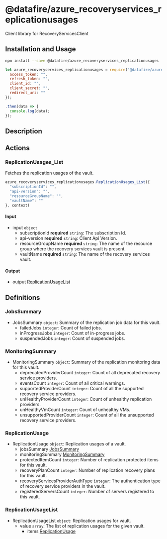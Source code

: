 # @datafire/azure_recoveryservices_replicationusages

Client library for RecoveryServicesClient

## Installation and Usage
```bash
npm install --save @datafire/azure_recoveryservices_replicationusages
```
```js
let azure_recoveryservices_replicationusages = require('@datafire/azure_recoveryservices_replicationusages').create({
  access_token: "",
  refresh_token: "",
  client_id: "",
  client_secret: "",
  redirect_uri: ""
});

.then(data => {
  console.log(data);
});
```

## Description



## Actions

### ReplicationUsages_List
Fetches the replication usages of the vault.


```js
azure_recoveryservices_replicationusages.ReplicationUsages_List({
  "subscriptionId": "",
  "api-version": "",
  "resourceGroupName": "",
  "vaultName": ""
}, context)
```

#### Input
* input `object`
  * subscriptionId **required** `string`: The subscription Id.
  * api-version **required** `string`: Client Api Version.
  * resourceGroupName **required** `string`: The name of the resource group where the recovery services vault is present.
  * vaultName **required** `string`: The name of the recovery services vault.

#### Output
* output [ReplicationUsageList](#replicationusagelist)



## Definitions

### JobsSummary
* JobsSummary `object`: Summary of the replication job data for this vault.
  * failedJobs `integer`: Count of failed jobs.
  * inProgressJobs `integer`: Count of in-progress jobs.
  * suspendedJobs `integer`: Count of suspended jobs.

### MonitoringSummary
* MonitoringSummary `object`: Summary of the replication monitoring data for this vault.
  * deprecatedProviderCount `integer`: Count of all deprecated recovery service providers.
  * eventsCount `integer`: Count of all critical warnings.
  * supportedProviderCount `integer`: Count of all the supported recovery service providers.
  * unHealthyProviderCount `integer`: Count of unhealthy replication providers.
  * unHealthyVmCount `integer`: Count of unhealthy VMs.
  * unsupportedProviderCount `integer`: Count of all the unsupported recovery service providers.

### ReplicationUsage
* ReplicationUsage `object`: Replication usages of a vault.
  * jobsSummary [JobsSummary](#jobssummary)
  * monitoringSummary [MonitoringSummary](#monitoringsummary)
  * protectedItemCount `integer`: Number of replication protected items for this vault.
  * recoveryPlanCount `integer`: Number of replication recovery plans for this vault.
  * recoveryServicesProviderAuthType `integer`: The authentication type of recovery service providers in the vault.
  * registeredServersCount `integer`: Number of servers registered to this vault.

### ReplicationUsageList
* ReplicationUsageList `object`: Replication usages for vault.
  * value `array`: The list of replication usages for the given vault.
    * items [ReplicationUsage](#replicationusage)


